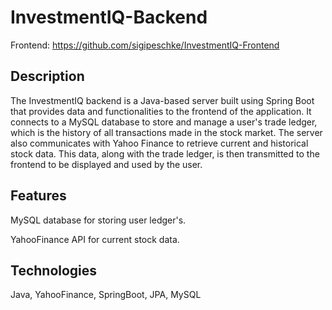 # InvestmentIQ-Backend
 
Frontend: https://github.com/sigipeschke/InvestmentIQ-Frontend

## Description

The InvestmentIQ backend is a Java-based server built using Spring Boot that provides data and functionalities to the frontend of the application. It connects to a MySQL database to store and manage a user's trade ledger, which is the history of all transactions made in the stock market. The server also communicates with Yahoo Finance to retrieve current and historical stock data. This data, along with the trade ledger, is then transmitted to the frontend to be displayed and used by the user.

## Features

MySQL database for storing user ledger's.

YahooFinance API for current stock data.

## Technologies

Java, YahooFinance, SpringBoot, JPA, MySQL
